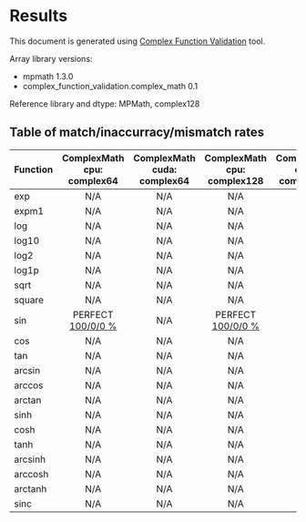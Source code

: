 
# Results

This document is generated using [Complex Function Validation](https://github.com/pearu/complex_function_validation) tool.

Array library versions:
- mpmath 1.3.0
- complex_function_validation.complex_math 0.1

Reference library and dtype: MPMath, complex128

## Table of match/inaccurracy/mismatch rates

 | Function | ComplexMath cpu: complex64 | ComplexMath cuda: complex64 | ComplexMath cpu: complex128 | ComplexMath cuda: complex128 | 
 | :---- | :----: | :----: | :----: | :----: | 
 | exp | N/A | N/A | N/A | N/A | 
 | expm1 | N/A | N/A | N/A | N/A | 
 | log | N/A | N/A | N/A | N/A | 
 | log10 | N/A | N/A | N/A | N/A | 
 | log2 | N/A | N/A | N/A | N/A | 
 | log1p | N/A | N/A | N/A | N/A | 
 | sqrt | N/A | N/A | N/A | N/A | 
 | square | N/A | N/A | N/A | N/A | 
 | sin | PERFECT [100/0/0 %](data/sin_MPMath_complex128_cpu_versus_ComplexMath_complex64_cpu.txt) | N/A | PERFECT [100/0/0 %](data/sin_MPMath_complex128_cpu_versus_ComplexMath_complex128_cpu.txt) | N/A | 
 | cos | N/A | N/A | N/A | N/A | 
 | tan | N/A | N/A | N/A | N/A | 
 | arcsin | N/A | N/A | N/A | N/A | 
 | arccos | N/A | N/A | N/A | N/A | 
 | arctan | N/A | N/A | N/A | N/A | 
 | sinh | N/A | N/A | N/A | N/A | 
 | cosh | N/A | N/A | N/A | N/A | 
 | tanh | N/A | N/A | N/A | N/A | 
 | arcsinh | N/A | N/A | N/A | N/A | 
 | arccosh | N/A | N/A | N/A | N/A | 
 | arctanh | N/A | N/A | N/A | N/A | 
 | sinc | N/A | N/A | N/A | N/A | 
